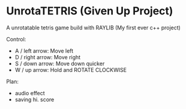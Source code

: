 # UnrotaTETRIS (Given Up Project)

A unrotatable tetris game build with RAYLIB
(My first ever c++ project)

Control:
- A / left arrow:  Move left
- D / right arrow: Move right
- S / down arrow:  Move down quicker
- W / up arrow:    Hold and ROTATE CLOCKWISE

Plan:
- audio effect
- saving hi. score
